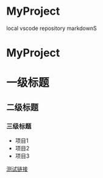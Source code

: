 # MyProject
local vscode repository 
markdownS
# MyProject
# 一级标题
## 二级标题
### 三级标题
- 项目1
- 项目2
- 项目3

[测试链接](https://www.baidu.com)
